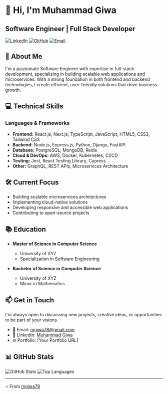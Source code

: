# 👋 Hi, I'm Muhammad Giwa

## Software Engineer | Full Stack Developer

[![LinkedIn](https://img.shields.io/badge/LinkedIn-Connect-blue)](https://www.linkedin.com/in/muhammad-giwa-software-engineer/)
[![GitHub](https://img.shields.io/badge/GitHub-Follow-black)](https://github.com/mgiwa78)
[![Email](https://img.shields.io/badge/Email-Contact-red)](mailto:mgiwa78@gmail.com)

## 🚀 About Me

I'm a passionate Software Engineer with expertise in full-stack development, specializing in building scalable web applications and microservices. With a strong foundation in both frontend and backend technologies, I create efficient, user-friendly solutions that drive business growth.

## 💻 Technical Skills

### Languages & Frameworks

- **Frontend:** React.js, Next.js, TypeScript, JavaScript, HTML5, CSS3, Tailwind CSS
- **Backend:** Node.js, Express.js, Python, Django, FastAPI
- **Database:** PostgreSQL, MongoDB, Redis
- **Cloud & DevOps:** AWS, Docker, Kubernetes, CI/CD
- **Testing:** Jest, React Testing Library, Cypress
- **Other:** GraphQL, REST APIs, Microservices Architecture

## 🛠️ Current Focus

- Building scalable microservices architectures
- Implementing cloud-native solutions
- Developing responsive and accessible web applications
- Contributing to open-source projects

## 📚 Education

- **Master of Science in Computer Science**

  - University of XYZ
  - Specialization in Software Engineering

- **Bachelor of Science in Computer Science**
  - University of XYZ
  - Minor in Mathematics

## 📫 Get in Touch

I'm always open to discussing new projects, creative ideas, or opportunities to be part of your visions.

- 📧 Email: [mgiwa78@gmail.com](mailto:mgiwa78@gmail.com)
- 💼 LinkedIn: [Muhammad Giwa](https://www.linkedin.com/in/muhammad-giwa-software-engineer/)
- 🌐 Portfolio: [Your Portfolio URL]

## 📊 GitHub Stats

![GitHub Stats](https://github-readme-stats.vercel.app/api?username=mgiwa78&show_icons=true&theme=radical)
![Top Languages](https://github-readme-stats.vercel.app/api/top-langs/?username=mgiwa78&layout=compact&theme=radical)

---

⭐️ From [mgiwa78](https://github.com/mgiwa78)
